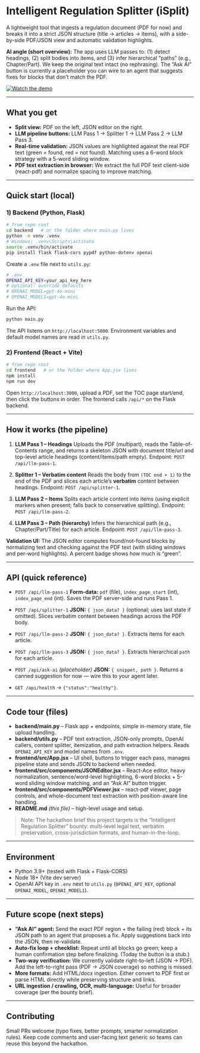 # Intelligent Regulation Splitter (iSplit)

A lightweight tool that ingests a regulation document (PDF for now) and breaks it into a strict JSON structure (title → articles → items), with a side-by-side PDF/JSON view and automatic validation highlights.

**AI angle (short overview):**
The app uses LLM passes to: (1) detect headings, (2) split bodies into items, and (3) infer hierarchical “paths” (e.g., Chapter/Part). We keep the original text intact (no rephrasing). The “Ask AI” button is currently a placeholder you can wire to an agent that suggests fixes for blocks that don’t match the PDF. &#x20;


[![Watch the demo](https://img.youtube.com/vi/VIDEO_ID/hqdefault.jpg)](https://www.youtube.com/watch?v=GVj4KfyxKZA)

---

## What you get

* **Split view:** PDF on the left, JSON editor on the right.&#x20;
* **LLM pipeline buttons:** LLM Pass 1 → Splitter 1 → LLM Pass 2 → LLM Pass 3.&#x20;
* **Real-time validation:** JSON values are highlighted against the real PDF text (green = found, red = not found). Matching uses a 6-word block strategy with a 5-word sliding window.&#x20;
* **PDF text extraction in browser:** We extract the full PDF text client-side (react-pdf) and normalize spacing to improve matching.&#x20;

---

## Quick start (local)

### 1) Backend (Python, Flask)

```bash
# from repo root
cd backend   # or the folder where main.py lives
python -m venv .venv
# Windows: .venv\Scripts\activate
source .venv/bin/activate
pip install flask flask-cors pypdf python-dotenv openai
```

Create a `.env` file next to `utils.py`:

```bash
# .env
OPENAI_API_KEY=your_api_key_here
# optional: override defaults
# OPENAI_MODEL=gpt-4o-mini
# OPENAI_MODEL1=gpt-4o-mini
```

Run the API:

```bash
python main.py
```

The API listens on `http://localhost:5000`.&#x20;
Environment variables and default model names are read in `utils.py`.&#x20;

### 2) Frontend (React + Vite)

```bash
# from repo root
cd frontend   # or the folder where App.jsx lives
npm install
npm run dev
```

Open `http://localhost:3000`, upload a PDF, set the TOC page start/end, then click the buttons in order. The frontend calls `/api/*` on the Flask backend.&#x20;

---

## How it works (the pipeline)

1. **LLM Pass 1 – Headings**
   Uploads the PDF (multipart), reads the Table-of-Contents range, and returns a skeleton JSON with document title/url and top-level article headings (content/items/path empty). Endpoint: `POST /api/llm-pass-1`. &#x20;

2. **Splitter 1 – Verbatim content**
   Reads the body from `(TOC end + 1)` to the end of the PDF and slices each article’s **verbatim** content between headings. Endpoint: `POST /api/splitter-1`. &#x20;

3. **LLM Pass 2 – Items**
   Splits each article content into items (using explicit markers when present; falls back to conservative splitting). Endpoint: `POST /api/llm-pass-2`. &#x20;

4. **LLM Pass 3 – Path (hierarchy)**
   Infers the hierarchical path (e.g., Chapter/Part/Title) for each article. Endpoint: `POST /api/llm-pass-3`. &#x20;

**Validation UI:**
The JSON editor computes found/not-found blocks by normalizing text and checking against the PDF text (with sliding windows and per-word highlights). A percent badge shows how much is “green”.&#x20;

---

## API (quick reference)

* `POST /api/llm-pass-1`
  **Form-data:** `pdf` (file), `index_page_start` (int), `index_page_end` (int). Saves the PDF server-side and runs Pass 1.&#x20;

* `POST /api/splitter-1`
  **JSON:** `{ json_data? }` (optional; uses last state if omitted). Slices verbatim content between headings across the PDF body.&#x20;

* `POST /api/llm-pass-2`
  **JSON:** `{ json_data? }`. Extracts items for each article.&#x20;

* `POST /api/llm-pass-3`
  **JSON:** `{ json_data? }`. Extracts hierarchical `path` for each article.&#x20;

* `POST /api/ask-ai` *(placeholder)*
  **JSON:** `{ snippet, path }`. Returns a canned suggestion for now — wire this to your agent later.&#x20;

* `GET /api/health` → `{"status":"healthy"}`.&#x20;

---

## Code tour (files)

* **backend/main.py** – Flask app + endpoints, simple in-memory state, file upload handling.&#x20;
* **backend/utils.py** – PDF text extraction, JSON-only prompts, OpenAI callers, content splitter, itemization, and path extraction helpers. Reads `OPENAI_API_KEY` and model names from `.env`.&#x20;
* **frontend/src/App.jsx** – UI shell, buttons to trigger each pass, manages pipeline state and sends JSON to backend when needed.&#x20;
* **frontend/src/components/JSONEditor.jsx** – React-Ace editor, heavy normalization, sentence/word-level highlighting, 6-word blocks + 5-word sliding window matching, and an “Ask AI” button trigger.&#x20;
* **frontend/src/components/PDFViewer.jsx** – react-pdf viewer, page controls, and whole-document text extraction with position-aware line handling.&#x20;
* **README.md** *(this file)* – high-level usage and setup.&#x20;

> Note: The hackathon brief this project targets is the “Intelligent Regulation Splitter” bounty: multi-level legal text, verbatim preservation, cross-jurisdiction formats, and human-in-the-loop.&#x20;

---

## Environment

* Python 3.9+ (tested with Flask + Flask-CORS)
* Node 18+ (Vite dev server)
* OpenAI API key in `.env` next to `utils.py` (`OPENAI_API_KEY`, optional `OPENAI_MODEL`, `OPENAI_MODEL1`).&#x20;

---

## Future scope (next steps)

* **“Ask AI” agent:** Send the exact PDF region + the failing (red) block + its JSON path to an agent that proposes a fix. Apply suggestions back into the JSON, then re-validate.&#x20;
* **Auto-fix loop + checklist:** Repeat until all blocks go green; keep a human confirmation step before finalizing. (Today the button is a stub.)&#x20;
* **Two-way verification:** We currently validate right-to-left (JSON → PDF). Add the left-to-right pass (PDF → JSON coverage) so nothing is missed.&#x20;
* **More formats:** Add HTML/docx ingestion. Either convert to PDF first or parse HTML directly while preserving structure and links.
* **URL ingestion / crawling, OCR, multi-language:** Useful for broader coverage (per the bounty brief).&#x20;

---

## Contributing

Small PRs welcome (typo fixes, better prompts, smarter normalization rules). Keep code comments and user-facing text generic so teams can reuse this beyond the hackathon.
